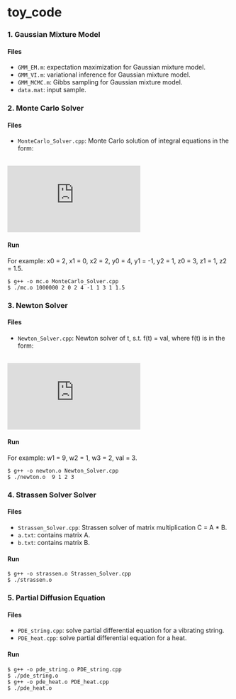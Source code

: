 # toy_code

### 1. Gaussian Mixture Model

#### Files
* ```GMM_EM.m```: expectation maximization for Gaussian mixture model.
* ```GMM_VI.m```: variational inference for Gaussian mixture model.
* ```GMM_MCMC.m```: Gibbs sampling for Gaussian mixture model.
* ```data.mat```: input sample.

### 2. Monte Carlo Solver

#### Files

* ```MonteCarlo_Solver.cpp```: Monte Carlo solution of integral equations in the form:

&nbsp;&nbsp;&nbsp;&nbsp;&nbsp;&nbsp;&nbsp;&nbsp;&nbsp;&nbsp;&nbsp;&nbsp;&nbsp;&nbsp;&nbsp;&nbsp;
&nbsp;&nbsp;&nbsp;&nbsp;&nbsp;&nbsp;&nbsp;&nbsp;&nbsp;&nbsp;&nbsp;&nbsp;&nbsp;&nbsp;&nbsp;&nbsp;
&nbsp;&nbsp;&nbsp;&nbsp;&nbsp;&nbsp;&nbsp;&nbsp;&nbsp;&nbsp;&nbsp;&nbsp;&nbsp;&nbsp;&nbsp;&nbsp;
&nbsp;&nbsp;&nbsp;&nbsp;&nbsp;&nbsp;&nbsp;&nbsp;&nbsp;&nbsp;&nbsp;&nbsp;&nbsp;&nbsp;&nbsp;&nbsp;
![equation](http://latex.codecogs.com/gif.latex?%5Cinline%20%5Cdpi%7B100%7D%20%5CLARGE%20%5Cboldsymbol%7BI%20%3D%20%5Cint_%7Bx_1%7D%5E%7Bx_2%7D%5Cint_%7By_1%7D%5E%7By_2%7D%5Cint_%7Bz_1%7D%5E%7Bz_2%7Dx%5E%7Bx_0%7Dy%5E%7By_0%7D&plus;z_0e%5E%7B-z%7Ddxdydz%7D)

#### Run

For example: x0 = 2, x1 = 0, x2 = 2, y0 = 4, y1 = -1, y2 = 1, z0 = 3, z1 = 1, z2 = 1.5.

```
$ g++ -o mc.o MonteCarlo_Solver.cpp 
$ ./mc.o 1000000 2 0 2 4 -1 1 3 1 1.5
```

### 3. Newton Solver

#### Files

* ```Newton_Solver.cpp```: Newton solver of t, s.t. f(t) = val, where f(t) is in the form:

&nbsp;&nbsp;&nbsp;&nbsp;&nbsp;&nbsp;&nbsp;&nbsp;&nbsp;&nbsp;&nbsp;&nbsp;&nbsp;&nbsp;&nbsp;&nbsp;
&nbsp;&nbsp;&nbsp;&nbsp;&nbsp;&nbsp;&nbsp;&nbsp;&nbsp;&nbsp;&nbsp;&nbsp;&nbsp;&nbsp;&nbsp;&nbsp;
&nbsp;&nbsp;&nbsp;&nbsp;&nbsp;&nbsp;&nbsp;&nbsp;&nbsp;&nbsp;&nbsp;&nbsp;&nbsp;&nbsp;&nbsp;&nbsp;
&nbsp;&nbsp;&nbsp;&nbsp;&nbsp;&nbsp;&nbsp;&nbsp;&nbsp;&nbsp;&nbsp;&nbsp;&nbsp;&nbsp;&nbsp;&nbsp;
![equation](http://latex.codecogs.com/gif.latex?%5Cinline%20%5Cdpi%7B100%7D%20%5CLARGE%20%5Cboldsymbol%7Bf%28t%29%3Dw_1e%5E%7B-w_2t%7D%5Ccos%28w_3t%29%7D)

#### Run

For example: w1 = 9, w2 = 1, w3 = 2, val = 3. 

```
$ g++ -o newton.o Newton_Solver.cpp 
$ ./newton.o  9 1 2 3
```

### 4. Strassen Solver Solver

#### Files

* ```Strassen_Solver.cpp```: Strassen solver of matrix multiplication C = A * B.
* ```a.txt```: contains matrix A.
* ```b.txt```: contains matrix B.

#### Run

```
$ g++ -o strassen.o Strassen_Solver.cpp 
$ ./strassen.o 
```

### 5. Partial Diffusion Equation

#### Files

* ```PDE_string.cpp```:  solve partial differential equation for a vibrating string.
* ```PDE_heat.cpp```: solve partial differential equation for a heat.

#### Run

```
$ g++ -o pde_string.o PDE_string.cpp 
$ ./pde_string.o 
$ g++ -o pde_heat.o PDE_heat.cpp 
$ ./pde_heat.o 
```


